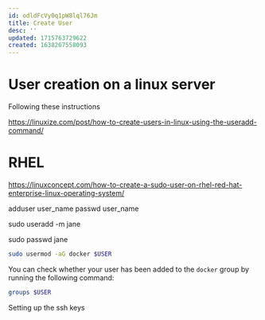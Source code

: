 ```yaml
---
id: odldFcVy0q1pW8lql76Jm
title: Create User
desc: ''
updated: 1715763729622
created: 1638267558093
---
```

# User creation on a linux server


Following these instructions 

https://linuxize.com/post/how-to-create-users-in-linux-using-the-useradd-command/



# RHEL

https://linuxconcept.com/how-to-create-a-sudo-user-on-rhel-red-hat-enterprise-linux-operating-system/

adduser user_name
passwd user_name



sudo useradd -m jane

sudo passwd jane



```bash
sudo usermod -aG docker $USER
```

You can check whether your user has been added to the `docker` group by running the following command:

```bash
groups $USER
```


Setting up the ssh keys

